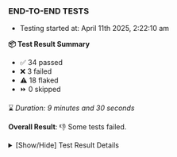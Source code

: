 ### END-TO-END TESTS

- Testing started at: April 11th 2025, 2:22:10 am

**📦 Test Result Summary**

- ✅ 34 passed
- ❌ 3 failed
- ⚠️ 18 flaked
- ⏩ 0 skipped

⌛ _Duration: 9 minutes and 30 seconds_

**Overall Result**: 👎 Some tests failed.



<details>
    <summary>[Show/Hide] Test Result Details</summary>
    <div markdown="1">

| Test | Browser | Test Case | Tags | Result |
| :---: | :---: | :--- | :---: | :---: |
| 1 | chromium-meshery-provider | Verify Configure Metrics Navigation and Settings | unstable | ⚠️ |
| 2 | chromium-meshery-provider | Configure Existing Istio adapter through Mesh Adapter URL from Management page | unstable | ⚠️ |
| 3 | chromium-meshery-provider | Transition to disconnected state and then back to connected state | unstable | ⚠️ |
| 4 | chromium-meshery-provider | Transition to ignored state and then back to connected state | unstable | ⚠️ |
| 5 | chromium-meshery-provider | Transition to not found state and then back to connected state | unstable | ⚠️ |
| 6 | chromium-meshery-provider | Delete Kubernetes cluster connections | unstable | ⚠️ |
| 7 | chromium-meshery-provider | Add performance profile with load generator &quot;fortio&quot; and service mesh &quot;None&quot; | unstable | ⚠️ |
| 8 | chromium-meshery-provider | Connect to Meshery Istio Adapter and configure it |  | ❌ |
| 9 | chromium-meshery-provider | Ping Istio Adapter | unstable | ⚠️ |
| 10 | chromium-local-provider | Add a cluster connection by uploading kubeconfig file | unstable | ⚠️ |
| 11 | chromium-local-provider | Transition to disconnected state and then back to connected state | unstable | ⚠️ |
| 12 | chromium-local-provider | Transition to ignored state and then back to connected state | unstable | ⚠️ |
| 13 | chromium-local-provider | Transition to not found state and then back to connected state | unstable | ⚠️ |
| 14 | chromium-local-provider | Delete Kubernetes cluster connections | unstable | ⚠️ |
| 15 | chromium-meshery-provider | View detailed result of a performance profile (Graph Visualiser) with load generator &quot;fortio&quot; and service mesh &quot;None&quot; | unstable | ⚠️ |
| 16 | chromium-local-provider | Verify Kanvas Details |  | ❌ |
| 17 | chromium-local-provider | Verify Configure Metrics Navigation and Settings | unstable | ⚠️ |
| 18 | chromium-local-provider | Configure Existing Istio adapter through Mesh Adapter URL from Management page | unstable | ⚠️ |
| 19 | chromium-meshery-provider | Edit the configuration of a performance profile with load generator &quot;fortio&quot; and service mesh &quot;None&quot; | unstable | ⚠️ |
| 20 | chromium-local-provider | Add performance profile with load generator &quot;fortio&quot; and service mesh &quot;None&quot; | unstable | ⚠️ |
| 21 | chromium-local-provider | Connect to Meshery Istio Adapter and configure it |  | ❌ |
| 22 | chromium-local-provider | Ping Istio Adapter | unstable | ⚠️ |
| 23 | chromium-meshery-provider | Compare test of a performance profile with load generator &quot;fortio&quot; and service mesh &quot;None&quot; | unstable | ⚠️ |
| 24 | chromium-local-provider | View detailed result of a performance profile (Graph Visualiser) with load generator &quot;fortio&quot; and service mesh &quot;None&quot; | unstable | ⚠️ |
| 25 | chromium-meshery-provider | Delete a performance profile with load generator &quot;fortio&quot; and service mesh &quot;None&quot; | unstable | ⚠️ |
| 26 | chromium-local-provider | Edit the configuration of a performance profile with load generator &quot;fortio&quot; and service mesh &quot;None&quot; | unstable | ⚠️ |
| 27 | chromium-local-provider | Compare test of a performance profile with load generator &quot;fortio&quot; and service mesh &quot;None&quot; | unstable | ⚠️ |
| 28 | chromium-local-provider | Delete a performance profile with load generator &quot;fortio&quot; and service mesh &quot;None&quot; | unstable | ⚠️ |

</div>
</details>


<!-- To see the full report, please visit our CI/CD pipeline with reporter. -->